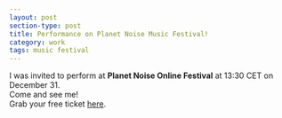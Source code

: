 ```yaml
---
layout: post
section-type: post
title: Performance on Planet Noise Music Festival!
category: work
tags: music festival
---
```


I was invited to perform at **Planet Noise Online Festival** at 13:30 CET on December 31.  
Come and see me!  
Grab your free ticket [here](https://sessionslive.com/planetnoise2/tickets).   
